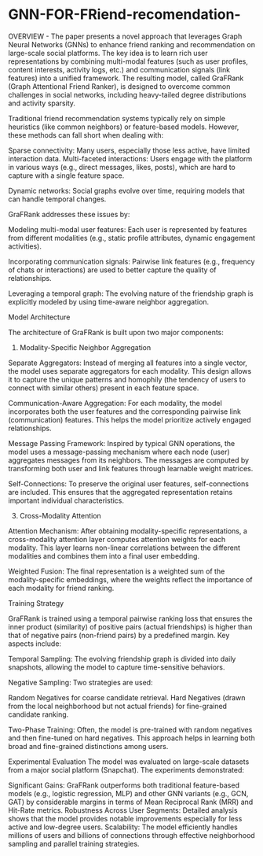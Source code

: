 # GNN-FOR-FRiend-recomendation-

OVERVIEW - 
The paper presents a novel approach that leverages Graph Neural Networks (GNNs) to enhance friend ranking and recommendation on large-scale social platforms. The key idea is to learn rich user representations by combining multi-modal features (such as user profiles, content interests, activity logs, etc.) and communication signals (link features) into a unified framework. The resulting model, called GraFRank (Graph Attentional Friend Ranker), is designed to overcome common challenges in social networks, including heavy-tailed degree distributions and activity sparsity.

Traditional friend recommendation systems typically rely on simple heuristics (like common neighbors) or feature-based models. 
However, these methods can fall short when dealing with:

Sparse connectivity: Many users, especially those less active, have limited interaction data.
Multi-faceted interactions: Users engage with the platform in various ways (e.g., direct messages, likes, posts), which are hard to capture with a single feature space.

Dynamic networks: Social graphs evolve over time, requiring models that can handle temporal changes.

GraFRank addresses these issues by:

Modeling multi-modal user features: Each user is represented by features from different modalities (e.g., static profile attributes, dynamic engagement activities).

Incorporating communication signals: Pairwise link features (e.g., frequency of chats or interactions) are used to better capture the quality of relationships.

Leveraging a temporal graph: The evolving nature of the friendship graph is explicitly modeled by using time-aware neighbor aggregation.

Model Architecture

The architecture of GraFRank is built upon two major components:

1. Modality-Specific Neighbor Aggregation
   
Separate Aggregators: Instead of merging all features into a single vector, the model uses separate aggregators for each modality. This design allows it to capture the unique patterns and homophily (the tendency of users to connect with similar others) present in each feature space.

Communication-Aware Aggregation: For each modality, the model incorporates both the user features and the corresponding pairwise link (communication) features. This helps the model prioritize actively engaged relationships.

Message Passing Framework: Inspired by typical GNN operations, the model uses a message-passing mechanism where each node (user) aggregates messages from its neighbors. The messages are computed by transforming both user and link features through learnable weight matrices.

Self-Connections: To preserve the original user features, self-connections are included. This ensures that the aggregated representation retains important individual characteristics.

3. Cross-Modality Attention
   
Attention Mechanism: After obtaining modality-specific representations, a cross-modality attention layer computes attention weights for each modality. This layer learns non-linear correlations between the different modalities and combines them into a final user embedding.

Weighted Fusion: The final representation is a weighted sum of the modality-specific embeddings, where the weights reflect the importance of each modality for friend ranking.

Training Strategy

GraFRank is trained using a temporal pairwise ranking loss that ensures the inner product (similarity) of positive pairs (actual friendships) is higher than that of negative pairs (non-friend pairs) by a predefined margin. Key aspects include:

Temporal Sampling: The evolving friendship graph is divided into daily snapshots, allowing the model to capture time-sensitive behaviors.

Negative Sampling: Two strategies are used:

Random Negatives for coarse candidate retrieval.
Hard Negatives (drawn from the local neighborhood but not actual friends) for fine-grained candidate ranking.

Two-Phase Training: Often, the model is pre-trained with random negatives and then fine-tuned on hard negatives. This approach helps in learning both broad and fine-grained distinctions among users.

Experimental Evaluation
The model was evaluated on large-scale datasets from a major social platform (Snapchat). The experiments demonstrated:

Significant Gains: GraFRank outperforms both traditional feature-based models (e.g., logistic regression, MLP) and other GNN variants (e.g., GCN, GAT) by considerable margins in terms of Mean Reciprocal Rank (MRR) and Hit-Rate metrics.
Robustness Across User Segments: Detailed analysis shows that the model provides notable improvements especially for less active and low-degree users.
Scalability: The model efficiently handles millions of users and billions of connections through effective neighborhood sampling and parallel training strategies.
